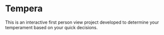 # Tempera
This is an interactive first person view project developed to determine your temperament based on your quick decisions.
